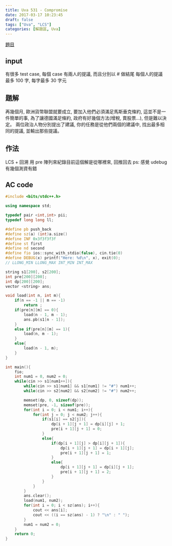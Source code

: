 ```yaml
---
title: Uva 531 - Compromise
date: 2017-03-17 10:23:45
draft: false
tags: ["Uva", "LCS"]
categories: [解題區, Uva]
---
```


[題目](https://uva.onlinejudge.org/index.php?option=com_onlinejudge&Itemid=8&category=7&page=show_problem&problem=472)

## input
有很多 test case, 每個 case 有兩人的提議, 而且分別以 # 做結尾
每個人的提議最多 100 字, 每字最多 30 字元

## 題解
再幾個月, 歐洲貨幣聯盟就要成立, 要加入他們必須滿足馬斯垂克條約, 這並不是一件簡單的事, 為了讓德國滿足條約, 政府有好幾個方法(增稅, 賣股票...), 但是難以決定。
兩位政治人物分別提出了建議, 你的任務是從他們兩個的建議中, 找出最多相同的提議, 並輸出那些提議。

## 作法
LCS + 回溯
用 pre 陣列來紀錄目前這個解是從哪裡來, 回推回去
ps: 感覺 udebug 有幾個測資有錯

## AC code
```cpp
#include <bits/stdc++.h>

using namespace std;

typedef pair <int,int> pii;
typedef long long ll;

#define pb push_back
#define sz(a) (int)a.size()
#define INF 0x3f3f3f3f
#define st first
#define nd second
#define fio ios::sync_with_stdio(false), cin.tie(0)
#define DEBUG(x) printf("Here: %d\n", x), exit(0);
// LLONG_MIN LLONG_MAX INT_MIN INT_MAX

string s1[200], s2[200];
int pre[200][200];
int dp[200][200];
vector <string> ans;

void load(int n, int m){
    if(n == -1 || m == -1)
        return ;
    if(pre[n][m] == 0){
        load(n - 1, m - 1);
        ans.pb(s1[n - 1]);
    }
    else if(pre[n][m] == 1){
        load(n, m - 1);
    }
    else{
        load(n - 1, m);
    }
}

int main(){
    fio;
    int num1 = 0, num2 = 0;
    while(cin >> s1[num1++]){
        while(cin >> s1[num1] && s1[num1] != "#") num1++;
        while(cin >> s2[num2] && s2[num2] != "#") num2++;

        memset(dp, 0, sizeof(dp));
        memset(pre, -1, sizeof(pre));
        for(int i = 0; i < num1; i++){
            for(int j = 0; j < num2; j++){
                if(s1[i] == s2[j]){
                    dp[i + 1][j + 1] = dp[i][j] + 1;
                    pre[i + 1][j + 1] = 0;
                }
                else{
                    if(dp[i + 1][j] > dp[i][j + 1]){
                        dp[i + 1][j + 1] = dp[i + 1][j];
                        pre[i + 1][j + 1] = 1;
                    }
                    else{
                        dp[i + 1][j + 1] = dp[i][j + 1];
                        pre[i + 1][j + 1] = 2;
                    }
                }
            }
        }
        ans.clear();
        load(num1, num2);
        for(int i = 0; i < sz(ans); i++){
            cout << ans[i];
            cout << ((i == sz(ans) - 1) ? "\n" : " ");
        }
        num1 = num2 = 0;
    }
    return 0;
}
```
